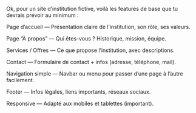 Ok, pour un site d’institution fictive, voilà les features de base que tu devrais prévoir au minimum :

Page d’accueil — Présentation claire de l’institution, son rôle, ses valeurs.

Page “À propos” — Qui êtes-vous ? Historique, mission, équipe.

Services / Offres — Ce que propose l’institution, avec descriptions.

Contact — Formulaire de contact + infos (adresse, téléphone, mail).

Navigation simple — Navbar ou menu pour passer d’une page à l’autre facilement.

Footer — Infos légales, liens importants, réseaux sociaux.

Responsive — Adapté aux mobiles et tablettes (important).
